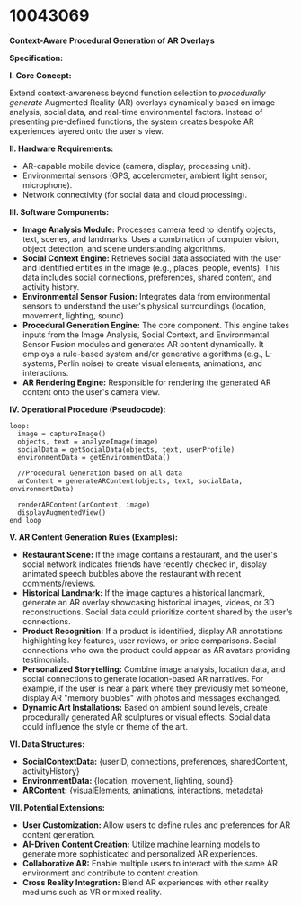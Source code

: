 # 10043069

**Context-Aware Procedural Generation of AR Overlays**

**Specification:**

**I. Core Concept:**

Extend context-awareness beyond function selection to *procedurally generate* Augmented Reality (AR) overlays dynamically based on image analysis, social data, and real-time environmental factors. Instead of presenting pre-defined functions, the system creates bespoke AR experiences layered onto the user's view.

**II. Hardware Requirements:**

*   AR-capable mobile device (camera, display, processing unit).
*   Environmental sensors (GPS, accelerometer, ambient light sensor, microphone).
*   Network connectivity (for social data and cloud processing).

**III. Software Components:**

*   **Image Analysis Module:** Processes camera feed to identify objects, text, scenes, and landmarks. Uses a combination of computer vision, object detection, and scene understanding algorithms.
*   **Social Context Engine:** Retrieves social data associated with the user and identified entities in the image (e.g., places, people, events). This data includes social connections, preferences, shared content, and activity history.
*   **Environmental Sensor Fusion:** Integrates data from environmental sensors to understand the user's physical surroundings (location, movement, lighting, sound).
*   **Procedural Generation Engine:**  The core component. This engine takes inputs from the Image Analysis, Social Context, and Environmental Sensor Fusion modules and generates AR content dynamically.  It employs a rule-based system and/or generative algorithms (e.g., L-systems, Perlin noise) to create visual elements, animations, and interactions.
*   **AR Rendering Engine:** Responsible for rendering the generated AR content onto the user's camera view.

**IV. Operational Procedure (Pseudocode):**

```
loop:
  image = captureImage()
  objects, text = analyzeImage(image)
  socialData = getSocialData(objects, text, userProfile)
  environmentData = getEnvironmentData()

  //Procedural Generation based on all data
  arContent = generateARContent(objects, text, socialData, environmentData)

  renderARContent(arContent, image)
  displayAugmentedView()
end loop
```

**V. AR Content Generation Rules (Examples):**

*   **Restaurant Scene:** If the image contains a restaurant, and the user's social network indicates friends have recently checked in, display animated speech bubbles above the restaurant with recent comments/reviews.
*   **Historical Landmark:** If the image captures a historical landmark, generate an AR overlay showcasing historical images, videos, or 3D reconstructions. Social data could prioritize content shared by the user's connections.
*   **Product Recognition:** If a product is identified, display AR annotations highlighting key features, user reviews, or price comparisons. Social connections who own the product could appear as AR avatars providing testimonials.
*   **Personalized Storytelling:** Combine image analysis, location data, and social connections to generate location-based AR narratives. For example, if the user is near a park where they previously met someone, display AR "memory bubbles" with photos and messages exchanged.
*   **Dynamic Art Installations:**  Based on ambient sound levels, create procedurally generated AR sculptures or visual effects. Social data could influence the style or theme of the art.

**VI. Data Structures:**

*   **SocialContextData:**  {userID, connections, preferences, sharedContent, activityHistory}
*   **EnvironmentData:** {location, movement, lighting, sound}
*   **ARContent:** {visualElements, animations, interactions, metadata}

**VII. Potential Extensions:**

*   **User Customization:** Allow users to define rules and preferences for AR content generation.
*   **AI-Driven Content Creation:** Utilize machine learning models to generate more sophisticated and personalized AR experiences.
*   **Collaborative AR:** Enable multiple users to interact with the same AR environment and contribute to content creation.
*    **Cross Reality Integration:** Blend AR experiences with other reality mediums such as VR or mixed reality.